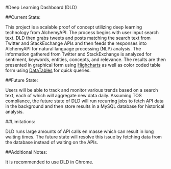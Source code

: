 #Deep Learning Dashboard (DLD)

##Current State:

This project is a scalable proof of concept utilizing deep learning technology from AlchemyAPI. The process begins with user input search text. DLD then grabs tweets and posts matching the search text from Twitter and StackExchange APIs and then feeds the responses into AlchemyAPI for natural language processing (NLP) analysis. The information gathered from Twitter and StackExchange is analyzed for sentiment, keywords, entities, concepts, and relevance. The results are then presented in graphical form using [Highcharts](http://www.highcharts.com/) as well as color coded table form using [DataTables](https://www.datatables.net/) for quick queries.

##Future State:

Users will be able to track and monitor various trends based on a search text, each of which will aggregate new data daily. Assuming TOS compliance, the future state of DLD will run recurring jobs to fetch API data in the background and then store results in a MySQL database for historical analysis. 

##Limitations:

DLD runs large amounts of API calls en masse which can result in long waiting times. The future state will resolve this issue by fetching data from the database instead of waiting on the APIs.

##Additional Notes:

It is recommended to use DLD in Chrome.



